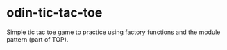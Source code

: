 # odin-tic-tac-toe
Simple tic tac toe game to practice using factory functions and the module pattern (part of TOP).
